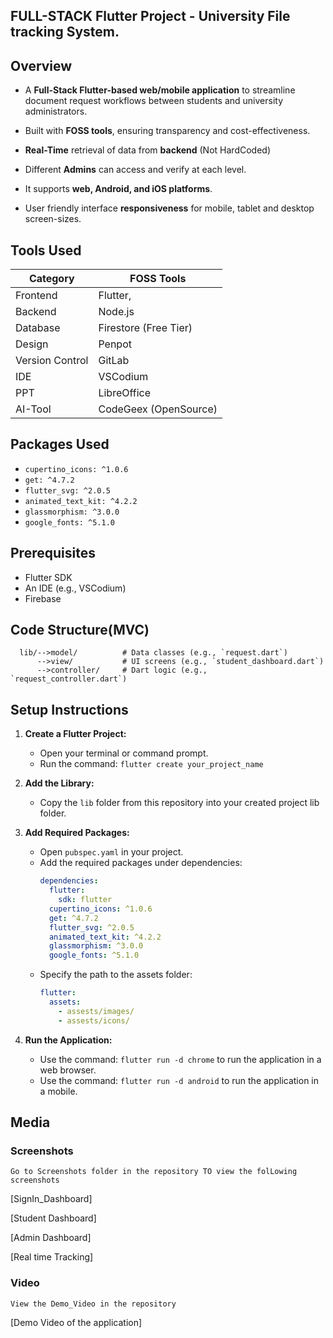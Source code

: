 ## FULL-STACK Flutter Project - University File tracking System. 

## Overview

- A **Full-Stack Flutter-based web/mobile application** to streamline document request workflows between students and university administrators.

- Built with **FOSS tools**, ensuring transparency and cost-effectiveness. 

- **Real-Time** retrieval of data from **backend** (Not HardCoded)

- Different **Admins** can access and verify at each level. 

- It supports **web, Android, and iOS platforms**. 

- User friendly interface **responsiveness** for mobile, tablet and desktop screen-sizes.

## Tools Used

| Category       | FOSS Tools                 | 
|----------------|----------------------------|
| Frontend       | Flutter,                   | 
| Backend        | Node.js                    | 
| Database       | Firestore (Free Tier)      |
| Design         | Penpot                     | 
| Version Control| GitLab                     | 
| IDE            | VSCodium                   | 
| PPT            | LibreOffice                |
|AI-Tool         | CodeGeex (OpenSource)      |

## Packages Used

- `cupertino_icons: ^1.0.6`
- `get: ^4.7.2`
- `flutter_svg: ^2.0.5`
- `animated_text_kit: ^4.2.2`
- `glassmorphism: ^3.0.0`
- `google_fonts: ^5.1.0`

## Prerequisites

- Flutter SDK
- An IDE (e.g., VSCodium)
- Firebase

## Code Structure(MVC)

    
      lib/-->model/          # Data classes (e.g., `request.dart`)
          -->view/           # UI screens (e.g., `student_dashboard.dart`)
          -->controller/     # Dart logic (e.g., `request_controller.dart`)

## Setup Instructions

1. **Create a Flutter Project:**
   - Open your terminal or command prompt.
   - Run the command: `flutter create your_project_name`

2. **Add the Library:**
   - Copy the `lib` folder from this repository into your created project lib folder.

3. **Add Required Packages:**
   - Open `pubspec.yaml` in your project.
   - Add the required packages under dependencies:
     ```yaml
     dependencies:
       flutter:
         sdk: flutter
       cupertino_icons: ^1.0.6
       get: ^4.7.2
       flutter_svg: ^2.0.5
       animated_text_kit: ^4.2.2
       glassmorphism: ^3.0.0
       google_fonts: ^5.1.0
     ```
   - Specify the path to the assets folder:
     ```yaml
     flutter:
       assets:
         - assests/images/
         - assests/icons/
     ```

4. **Run the Application:**
   - Use the command: `flutter run -d chrome` to run the application in a web browser.
   - Use the command: `flutter run -d android` to run the application in a mobile.


## Media

### Screenshots
`Go to Screenshots folder in the repository TO view the folLowing screenshots`

[SignIn_Dashboard]

[Student Dashboard]

[Admin Dashboard]

[Real time Tracking]

### Video
`View the Demo_Video in the repository`

 [Demo Video of the application]
